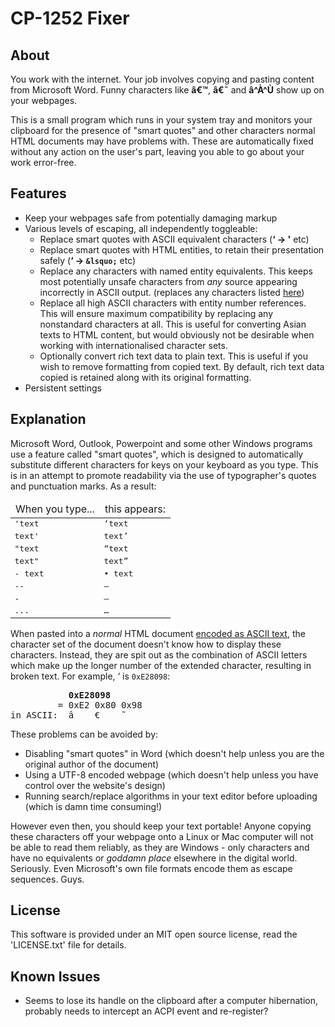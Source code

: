 CP-1252 Fixer
=============

About
-----
You work with the internet.
Your job involves copying and pasting content from Microsoft Word.
Funny characters like **&acirc;&euro;&trade;**, **&acirc;&euro;&tilde;** and **&acirc;^&Agrave;^&Ugrave;** show up on your webpages.

This is a small program which runs in your system tray and monitors your clipboard for the presence of "smart quotes" and other characters normal HTML documents may have problems with. These are automatically fixed without any action on the user's part, leaving you able to go about your work error-free.

Features
--------
* Keep your webpages safe from potentially damaging markup
* Various levels of escaping, all independently toggleable:
	* Replace smart quotes with ASCII equivalent characters (**&lsquo; -> '** etc)
	* Replace smart quotes with HTML entities, to retain their presentation safely (**&lsquo; -> `&lsquo;`** etc)
	* Replace any characters with named entity equivalents. This keeps most potentially unsafe characters from *any* source appearing incorrectly in ASCII output. (replaces any characters listed [here](http://www.w3.org/TR/html40/sgml/entities.html))
	* Replace all high ASCII characters with entity number references. This will ensure maximum compatibility by replacing any nonstandard characters at all. This is useful for converting Asian texts to HTML content, but would obviously not be desirable when working with internationalised character sets.
	* Optionally convert rich text data to plain text. This is useful if you wish to remove formatting from copied text. By default, rich text data copied is retained along with its original formatting.
* Persistent settings

Explanation
-----------
Microsoft Word, Outlook, Powerpoint and some other Windows programs use a feature called "smart quotes", which is designed to automatically substitute different characters for keys on your keyboard as you type. This is in an attempt to promote readability via the use of typographer's quotes and punctuation marks. As a result:

<table>
	<thead>
    <tr>
        <td>When you type...</td>
        <td>this appears:</td>
    </tr>
    </thead>
    <tbody style="font-family: monospace;">
    <tr><td> 'text </td><td> &lsquo;text </td></tr>
    <tr><td> text' </td><td> text&rsquo; </td></tr>
    <tr><td> "text </td><td> &ldquo;text </td></tr>
    <tr><td> text" </td><td> text&rdquo; </td></tr>
    <tr><td> - text </td><td> &bull; text </td></tr>
    <tr><td> -- </td><td> &mdash; </td></tr>
    <tr><td> - </td><td> &ndash; </td></tr>
    <tr><td> ... </td><td> &hellip; </td></tr>
    </tbody>
</table>

When pasted into a *normal* HTML document [encoded as ASCII text](http://en.wikipedia.org/wiki/ISO-8859-1#ISO-8859-1), the character set of the document doesn't know how to display these characters. Instead, they are spit out as the combination of ASCII letters which make up the longer number of the extended character, resulting in broken text. For example, &lsquo; is `0xE28098`:

<pre>
           <strong>0xE28098</strong>
         = 0xE2 0x80 0x98
in ASCII:  &acirc;    &euro;    &tilde;
</pre>

These problems can be avoided by:

* Disabling "smart quotes" in Word (which doesn't help unless you are the original author of the document)
* Using a UTF-8 encoded webpage (which doesn't help unless you have control over the website's design)
* Running search/replace algorithms in your text editor before uploading (which is damn time consuming!)

However even then, you should keep your text portable! Anyone copying these characters off your webpage onto a Linux or Mac computer will not be able to read them reliably, as they are Windows - only characters and have no equivalents or *goddamn place* elsewhere in the digital world. Seriously. Even Microsoft's own file formats encode them as escape sequences. Guys.

License
-------
This software is provided under an MIT open source license, read the 'LICENSE.txt' file for details.

Known Issues
------------
* Seems to lose its handle on the clipboard after a computer hibernation, probably needs to intercept an ACPI event and re-register?
